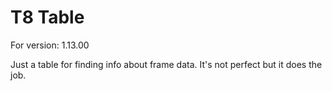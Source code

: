 # T8 Table

For version: 1.13.00

Just a table for finding info about frame data. It's not perfect but it does the job.
